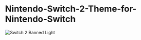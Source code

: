 # Nintendo-Switch-2-Theme-for-Nintendo-Switch
![Switch 2 Banned Light](https://github.com/user-attachments/assets/a742da61-c86f-42a5-8565-f781a73838f8)
